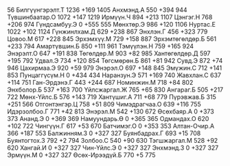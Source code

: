 56
Билгүүнгэрэлт.Т                     1236   +169  1405
Анхмэнд.А                                 550    +394  944
Түвшинбаатар.О                       1072   +147  1219
Ирмүүн.Ч                                   894    +213  1107
Цэнгэг.Н                                   768    +206  974
Гүндсамбуу.Э                           0      +555  555
Мөнхтөр.Э                                 986    +120  1106
Нуртас.Е                                   1022   +102  1124
Гүнжинлхам.Д                           629    +238  867
Энхлэн.Г                                   456    +323  779
Цовоо.М                                     617    +228  845
Эрхэмхүү.М                               729    +158  887
Эрхэмтөгөлдөр.Б                     561    +233  794
Амартүвшин.Б                           850    +111  961
Тэмүүлэн.Н                               759    +165  924
Энэрэлт.О                                 647    +191  838
Төгөлдөр.М                               903    +82   985
Хантөгөлдөр.Д                         597    +195  792
Удвал.Э                                     734    +120  854
Төгсмөрөн.Б                             861    +81   942
Сувд.Э                                       872    +74   946
Цахирмаа.Э                               920    +59   979
Энэрэл.О                                   697    +148  845
Эмүжин.С                                   712    +141  853
Пунцаггүсүм.Н                         0      +434  434
Наранзун.Э                               571    +169  740
Жавхлан.С                                 637    +114  751
Ган-Эрдэнэ.Г                            443    +244  687
Номинжин.М                               718    +84   802
Энхболор.Б                               537    +163  700
Үйлсжаргал.Ж                           765    +65   830
Ангараг.Б                                 505    +217  722
Мөнх-Үйлс.Б                              576    +143  719
Хантүшиг.А                               711    +68   779
Пүрэвжав.Б                               315    +251  566
Отгонтэнгэр.Ц                         758    +51   809
Чимэдрагчаа.О                         639    +116  755
Идэрзолбоо.Г                           771    +42   813
Энэрэл.М                                   542    +130  672
Өсөхбаяр.А                               0      +373  373
Ананд.Э                                     0      +369  369
Намуундарь.Ө                           0      +365  365
Одмандах.О                               620    +102  722
Чингүүн.Г                                 617    +53   670
Батчимэг.О                               0      +353  353
Алтан-Очир.А                            366    +187  553
Балжинням.З                             0      +327  327
Буянбадрах.Г                           693    +15   708
Буянтогтох.З                           792    +2    794
Золбоо.С                                   540    +90   630
Тэгшжаргал.М                           528    +92   620
Хангай.И                                   0      +327  327
Чин-Үйлс.Э                                0      +327  327
Энхмэнд.З                                 0      +327  327
Эрмүүн.М                                   0      +327  327
Өсөх-Ирээдүй.Б                        770    +5    775

